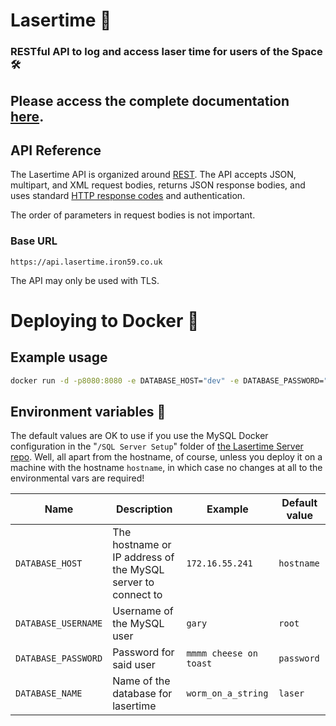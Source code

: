 # Lasertime 📄
### RESTful API to log and access laser time for users of the Space 🛠

## Please access the complete documentation [here](https://docs.api.lasertime.iron59.co.uk).

## API Reference
The Lasertime API is organized around [REST](https://en.wikipedia.org/wiki/Representational_State_Transfer).
The API accepts JSON, multipart, and XML request bodies, returns JSON response bodies, and uses standard [HTTP response codes](https://httpstatuses.com) and authentication.

The order of parameters in request bodies is not important.

### Base URL
```http
https://api.lasertime.iron59.co.uk
```
The API may only be used with TLS.

# Deploying to Docker 🐳

## Example usage
```sh
docker run -d -p8080:8080 -e DATABASE_HOST="dev" -e DATABASE_PASSWORD="epicpassword123" fozflow/lasertime:latest
```

## Environment variables 🌈
The default values are OK to use if you use the MySQL Docker configuration in the "`/SQL Server Setup`" folder of [the Lasertime Server repo](https://github.com/ntflix/Lasertime-API). Well, all apart from the hostname, of course, unless you deploy it on a machine with the hostname `hostname`, in which case no changes at all to the environmental vars are required!

Name | Description | Example | Default value
--- | --- | --- | ---
`DATABASE_HOST` | The hostname or IP address of the MySQL server to connect to | `172.16.55.241` | `hostname`
`DATABASE_USERNAME` | Username of the MySQL user | `gary` | `root`
`DATABASE_PASSWORD` | Password for said user | `mmmm cheese on toast` | `password`
`DATABASE_NAME` | Name of the database for lasertime | `worm_on_a_string` | `laser`
